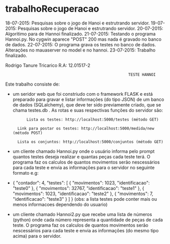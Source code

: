 # trabalhoRecuperacao
18-07-2015: Pesquisas sobre o jogo de Hanoi e estrutrando servidor.
19-07-2015: Pesquisas sobre o jogo de Hanoi e estrutrando servidor.
20-07-2015: Algoritimo para de Hannoi finalizado.
21-07-2015: Testando o programa Hannoi.py. No cygwin aparece "POST" 200 mas nada é gravado no banco de dados.
22-07-2015: O programa grava os testes no banco de dados. Alterações no mauaserver no model e no hannoi.
23-07-2015: Trabalho finalizado.

Rodrigo Tanure Tricarico R.A: 12.01517-2

                                                          TESTE HANNOI  

Este trabalho consiste de:

- um seridor web que foi constriudo com o framework FLASK e está preparado para gravar e listar informações (do tipo JSON) de um banco de dados (SQLalchemy), que deve ter sido previamente criado, que se chama testes.db .  As rotas e suas respectivas funções do servidor são:

      	    Lista os testes: http://localhost:5000/testes (método GET)
	
	    Link para postar os testes: http://localhost:5000/medida/new (método POST)
		
	    Lista os conjuntos: http://localhost:5000/conjuntos (método GET)

- um cliente chamado Hannoi.py onde o usuário informa pelo prompt quantos testes deseja realizar e quantas peças cada teste terá. O programa faz os calculos de quantos movimentos serão nescessários para cada teste e envia as informações para o servidor no seguinte formato e.g:
- {
    "contador": 4,
    "testes": [
        {
            "movimentos": 1023,
            "identificacao": "teste0"
        },
        {
            "movimentos": 32767,
            "identificacao": "teste1"
        },
        {
            "movimentos": 1023,
            "identificacao": "teste2"
        },
        {
            "movimentos": 7,
            "identificacao": "teste3"
        }
    ]
}
  (obs: a lista testes pode conter mais ou menos informacoes dependendo do usuario)

- um cliente chamado Hannoi2.py que recebe uma lista de números (python)  onde cada número representa a quantidade de peças de cada teste. O programa faz os calculos de quantos movimentos serão nescessários para cada teste e envia as informações (do mesmo tipo acima) para o servidor.

